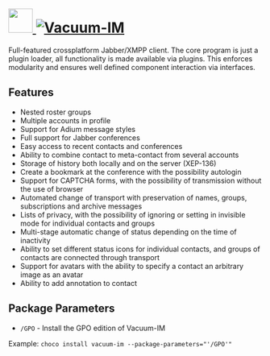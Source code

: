 # [<img src="https://cdn.jsdelivr.net/gh/AdmiringWorm/chocolatey-packages@c20f2a17e916fd4bfd2e30946f8f015c9de3b0d0/icons/vacuum-im.ico" height="48" width="48" /> ![Vacuum-IM](https://img.shields.io/chocolatey/v/vacuum-im.svg?label=Vacuum-IM&style=for-the-badge)](https://chocolatey.org/packages/vacuum-im)

Full-featured crossplatform Jabber/XMPP client.
The core program is just a plugin loader, all functionality is made available
via plugins. This enforces modularity and ensures well defined component
interaction via interfaces.

## Features
* Nested roster groups
* Multiple accounts in profile
* Support for Adium message styles
* Full support for Jabber conferences
* Easy access to recent contacts and conferences
* Ability to combine contact to meta-contact from several accounts
* Storage of history both locally and on the server (XEP-136)
* Create a bookmark at the conference with the possibility autologin
* Support for CAPTCHA forms, with the possibility of transmission without the use of browser
* Automated change of transport with preservation of names, groups, subscriptions and archive messages
* Lists of privacy, with the possibility of ignoring or setting in invisible mode for individual contacts and groups
* Multi-stage automatic change of status depending on the time of inactivity
* Ability to set different status icons for individual contacts, and groups of contacts are connected through transport
* Support for avatars with the ability to specify a contact an arbitrary image as an avatar
* Ability to add annotation to contact

## Package Parameters
* `/GPO` - Install the GPO edition of Vacuum-IM

Example: `choco install vacuum-im --package-parameters="'/GPO'"`
